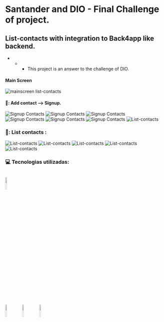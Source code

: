 # Santander and DIO - Final Challenge of project.
## List-contacts with integration to Back4app like backend.

- - - This project is an answer to the challenge of DIO.

#### Main Screen
![mainscreen list-contacts](https://github.com/ArmandoPaulinoNeto/list-contacts/blob/main/snapshots/Captura%20de%20tela%20de%202023-10-25%2014-11-39.png?raw=true)

#### 📱: Add contact --> Signup.
![Signup Contacts](https://github.com/ArmandoPaulinoNeto/list-contacts/blob/main/snapshots/Captura%20de%20tela%20de%202023-10-25%2014-30-55.png?raw=true)
![Signup Contacts](https://github.com/ArmandoPaulinoNeto/list-contacts/blob/main/snapshots/Captura%20de%20tela%20de%202023-10-25%2014-37-43.png?raw=true)
![Signup Contacts](https://github.com/ArmandoPaulinoNeto/list-contacts/blob/main/snapshots/Captura%20de%20tela%20de%202023-10-25%2014-17-32.png?raw=true)
![Signup Contacts](https://github.com/ArmandoPaulinoNeto/list-contacts/blob/main/snapshots/Captura%20de%20tela%20de%202023-10-25%2014-17-43.png?raw=true)
![Signup Contacts](https://github.com/ArmandoPaulinoNeto/list-contacts/blob/main/snapshots/Captura%20de%20tela%20de%202023-10-25%2014-20-09.png?raw=true)
![Signup Contacts](https://github.com/ArmandoPaulinoNeto/list-contacts/blob/main/snapshots/Captura%20de%20tela%20de%202023-10-25%2014-20-37.png?raw=true)
![List-contacts](https://github.com/ArmandoPaulinoNeto/list-contacts/blob/main/snapshots/Captura%20de%20tela%20de%202023-10-25%2014-21-43.png?raw=true)

### 📱: List contacts :
![List-contacts](https://github.com/ArmandoPaulinoNeto/list-contacts/blob/main/snapshots/Captura%20de%20tela%20de%202023-10-25%2014-11-39.png?raw=true)
![List-contacts](https://github.com/ArmandoPaulinoNeto/list-contacts/blob/main/snapshots/Captura%20de%20tela%20de%202023-10-25%2014-43-28.png?raw=true)
![List-contacts](https://github.com/ArmandoPaulinoNeto/list-contacts/blob/main/snapshots/Captura%20de%20tela%20de%202023-10-25%2014-43-57.png?raw=true)
![List-contacts](https://github.com/ArmandoPaulinoNeto/list-contacts/blob/main/snapshots/Captura%20de%20tela%20de%202023-10-25%2014-44-03.png?raw=true)
![List-contacts](https://github.com/ArmandoPaulinoNeto/list-contacts/blob/main/snapshots/Captura%20de%20tela%20de%202023-10-25%2017-03-32.png?raw=true)

### :computer: Tecnologias utilizadas:
<br/>
<code><img width="10%" src="https://www.vectorlogo.zone/logos/visualstudio_code/visualstudio_code-ar21.svg"></code>
<br/>
<br/>
<code><img width="10%" src="https://www.vectorlogo.zone/logos/flutterio/flutterio-ar21.svg"></code>
<code><img width="10%" src="https://www.vectorlogo.zone/logos/dartlang/dartlang-ar21.svg"></code>
<code><img width="10%" src="https://www.vectorlogo.zone/logos/json/json-ar21.svg"></code>
